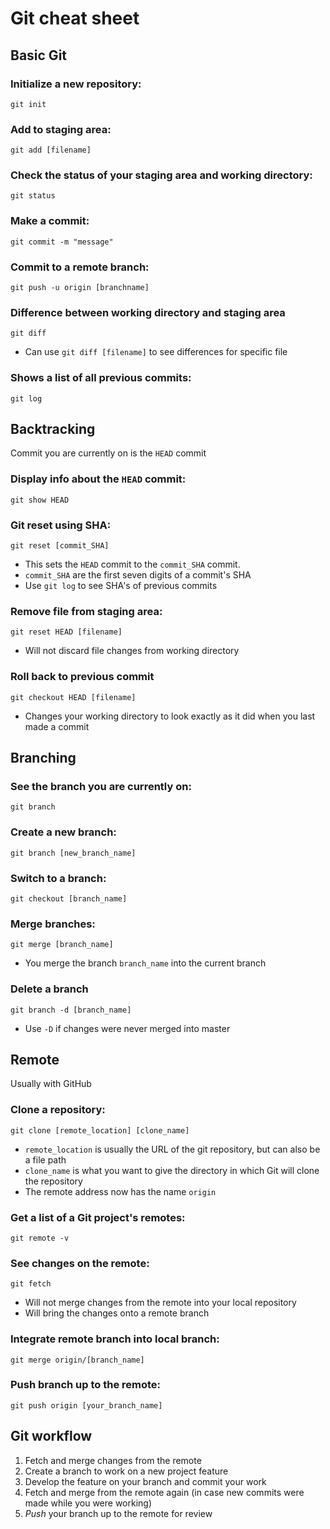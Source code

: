 # Git cheat sheet

## Basic Git
### Initialize a new repository:
    git init

### Add to staging area:
    git add [filename]

### Check the status of your staging area and working directory:
    git status

### Make a commit:
    git commit -m "message"

### Commit to a remote branch:
    git push -u origin [branchname]

### Difference between working directory and staging area
    git diff

* Can use `git diff [filename]` to see differences for specific file


### Shows a list of all previous commits:
    git log

## Backtracking
Commit you are currently on is the `HEAD` commit
### Display info about the `HEAD` commit:
    git show HEAD

### Git reset using SHA:
    git reset [commit_SHA]
* This sets the `HEAD` commit to the `commit_SHA` commit. 
* `commit_SHA` are the first seven digits of a commit's SHA
* Use `git log` to see SHA's of previous commits

### Remove file from staging area:
    git reset HEAD [filename]
* Will not discard file changes from working directory

### Roll back to previous commit
    git checkout HEAD [filename]
* Changes your working directory to look exactly as it did when you last made a commit

## Branching
### See the branch you are currently on:
    git branch

### Create a new branch:
    git branch [new_branch_name]

### Switch to a branch:
    git checkout [branch_name]

### Merge branches:
    git merge [branch_name]

* You merge the branch `branch_name` into the current branch

### Delete a branch
    git branch -d [branch_name]
* Use `-D` if changes were never merged into master


## Remote
Usually with GitHub
### Clone a repository:
    git clone [remote_location] [clone_name]
* `remote_location` is usually the URL of the git repository, but can also be a file path
* `clone_name` is what you want to give the directory in which Git will clone the repository
* The remote address now has the name `origin`

### Get a list of a Git project's remotes:
    git remote -v

### See changes on the remote:
    git fetch
* Will not merge changes from the remote into your local repository
* Will bring the changes onto a remote branch

### Integrate remote branch into local branch:
    git merge origin/[branch_name]

### Push branch up to the remote:
    git push origin [your_branch_name]


## Git workflow
1. Fetch and merge changes from the remote
2. Create a branch to work on a new project feature
3. Develop the feature on your branch and commit your work
4. Fetch and merge from the remote again (in case new commits were made while you were working)
5. *Push* your branch up to the remote for review
